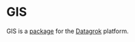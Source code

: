 # GIS

GIS is a [package](https://datagrok.ai/help/develop/#packages) for the [Datagrok](https://datagrok.ai) platform.
